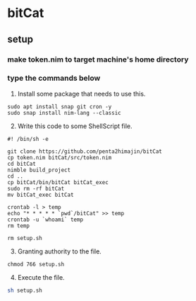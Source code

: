 # bitCat
## setup
### make token.nim to target machine's home directory

### type the commands below
1. Install some package that needs to use this.
```
sudo apt install snap git cron -y
sudo snap install nim-lang --classic
```

2. Write this code to some ShellScript file.
```Shell
#! /bin/sh -e

git clone https://github.com/penta2himajin/bitCat
cp token.nim bitCat/src/token.nim
cd bitCat
nimble build_project
cd ..
cp bitCat/bin/bitCat bitCat_exec
sudo rm -rf bitCat
mv bitCat_exec bitCat

crontab -l > temp
echo "* * * * * `pwd`/bitCat" >> temp
crontab -u `whoami` temp
rm temp

rm setup.sh
```

3. Granting authority to the file.
```
chmod 766 setup.sh
```

4. Execute the file.
```sh
sh setup.sh
```

